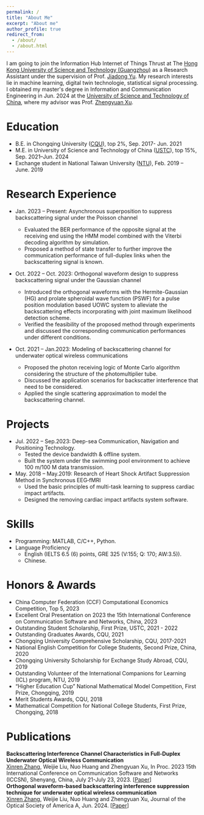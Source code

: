 ```yaml
---
permalink: /
title: "About Me"
excerpt: "About me"
author_profile: true
redirect_from: 
  - /about/
  - /about.html
---
```


I am going to join the Information Hub Internet of Things Thrust at The [Hong Kong University of Science and Technology (Guangzhou)](https://www.hkust-gz.edu.cn/) as a Research Assistant
under the supervision of Prof. [Jiadong Yu](https://facultyprofiles.hkust-gz.edu.cn/faculty-personal-page/YU-Jiadong/jiadongyu). My research interests lie in machine learning, digital twin technologie, statistical signal processing. I obtained my master's degree in Information and Communication Engineering in Jun. 2024 at the [University of Science and Technology of China](https://en.wikipedia.org/wiki/University_of_Science_and_Technology_of_China), where my advisor was Prof. [Zhengyuan Xu](https://owc.ustc.edu.cn/2014/0818/c10523a116333/page.htm).

Education
======
* B.E. in Chongqing University ([CQU](https://en.wikipedia.org/wiki/Chongqing_University)), top 2%, Sep. 2017- Jun. 2021
* M.E. in University of Science and Technology of China ([USTC](https://en.wikipedia.org/wiki/University_of_Science_and_Technology_of_China)), top 15%, Sep. 2021–Jun. 2024
* Exchange student in National Taiwan University ([NTU](https://en.wikipedia.org/wiki/National_Taiwan_University)), Feb. 2019 – June. 2019

Research Experience
======
* Jan. 2023 – Present: Asynchronous superposition to suppress backscattering signal under the Poisson channel  
  * Evaluated the BER performance of the opposite signal at the receiving end using the HMM model combined with the Viterbi decoding algorithm by simulation.
  * Proposed a method of state transfer to further improve the communication performance of full-duplex links when the backscattering signal is known.


* Oct. 2022 – Oct. 2023: Orthogonal waveform design to suppress backscattering signal under the Gaussian channel 
  * Introduced  the orthogonal waveforms with the Hermite-Gaussian (HG) and prolate spheroidal wave function (PSWF) for a pulse position modulation based UOWC system to alleviate the backscattering effects incorporating with joint maximum likelihood detection scheme.
  * Verified the feasibility of the proposed method through experiments and discussed the corresponding communication performances under different conditions.     

* Oct. 2021 – Jan.2023: Modeling of backscattering channel for underwater optical wireless communications        
  * Proposed the photon receiving logic of Monte Carlo algorithm considering the structure of the photomultiplier tube.
  * Discussed the application scenarios for backscatter interference that need to be considered.
  * Applied the single scattering approximation to model the backscattering channel. 

Projects
======
* Jul. 2022 – Sep.2023: Deep-sea Communication, Navigation and Positioning Technology.
  * Tested the device bandwidth & offline system.
  * Built the system under the swimming pool environment to achieve 100 m/100 M data transmission.
* May. 2018 – May.2019: Research of Heart Shock Artifact Suppression Method in Synchronous EEG‑fMRI 
  * Used the basic principles of multi-task learning to suppress cardiac impact artifacts. 
  * Designed the removing cardiac impact artifacts system software.
    
Skills
======
* Programming: MATLAB, C/C++, Python.
* Language Proficiency 
  * English (IELTS 6.5 (6) points, GRE 325 (V:155; Q: 170; AW:3.5)).
  * Chinese.

Honors & Awards
======
* China Computer Federation (CCF) Computational Economics Competition, Top 5, 2023
* Excellent Oral Presentation on 2023 the 15th International Conference on Communication Software and Networks, China, 2023
* Outstanding Student Scholarship, First Prize, USTC, 2021 - 2022
* Outstanding Graduates Awards, CQU, 2021
* Chongqing University Comprehensive Scholarship, CQU, 2017-2021
* National English Competition for College Students, Second Prize, China, 2020
* Chongqing University Scholarship for Exchange Study Abroad, CQU, 2019
* Outstanding Volunteer of the International Companions for Learning (ICL) program, NTU, 2019
* “Higher Education Cup” National Mathematical Model Competition, First Prize, Chongqing, 2019
* Merit Students Awards, CQU, 2018 
* Mathematical Competition for National College Students, First Prize, Chongqing, 2018
  
Publications
======
**Backscattering Interference Channel Characteristics in Full-Duplex Underwater Optical Wireless Communication**<br>
<ins>Xinren Zhang</ins>, Weijie Liu, Nuo Huang and Zhengyuan Xu,  In Proc. 2023 15th International Conference on Communication Software and Networks (ICCSN), Shenyang, China, July 21-July 23, 2023. [[Paper](https://ieeexplore.ieee.org/abstract/document/10297369)]<br>
**Orthogonal waveform-based backscattering interference suppression technique for underwater optical wireless communication**<br>
<ins>Xinren Zhang</ins>, Weijie Liu, Nuo Huang and Zhengyuan Xu, Journal of the Optical Society of America A, Jun. 2024. [[Paper](https://opg.optica.org/josaa/viewmedia.cfm?URI=josaa-41-7-1372&seq=0&html=true&origin=search)]<br>
 
